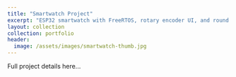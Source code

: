 ```yaml
---
title: "Smartwatch Project"
excerpt: "ESP32 smartwatch with FreeRTOS, rotary encoder UI, and round TFT display."
layout: collection
collection: portfolio
header:
  image: /assets/images/smartwatch-thumb.jpg
---
```


Full project details here...

